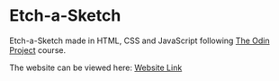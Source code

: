 # Etch-a-Sketch

Etch-a-Sketch made in HTML, CSS and JavaScript following [The Odin Project](https://www.theodinproject.com/) course.

The website can be viewed here: [Website Link](https://rpires27.github.io/etch-a-sketch/)
